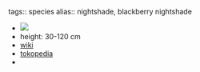 tags:: species
alias:: nightshade, blackberry nightshade

- ![](https://peach-geographical-bat-397.mypinata.cloud/ipfs/QmXCUCyfW1qTgQSJHGNW2KR54gMt9ZXbcwUXaLmMPMv3M8)
- height: 30-120 cm
- [wiki](https://en.wikipedia.org/wiki/Solanum_nigrum)
- [tokopedia](https://www.tokopedia.com/colourseeds/benih-bibit-leunca-solanum-nigrum-l-isi-50-biji?extParam=ivf%3Dfalse)
-